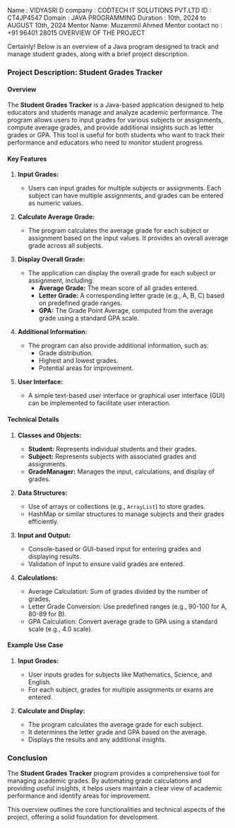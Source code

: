 Name : VIDYASRI D
company : CODTECH IT SOLUTIONS PVT.LTD
ID : CT4JP4547
Domain : JAVA PROGRAMMING 
Duration : 10th, 2024 to AUGUST 10th, 2024 
Mentor Name: Muzammil Ahmed Mentor 
contact no : +91 96401 28015
OVERVIEW OF THE PROJECT


Certainly! Below is an overview of a Java program designed to track and manage student grades, along with a brief project description.

### Project Description: Student Grades Tracker

#### Overview
The **Student Grades Tracker** is a Java-based application designed to help educators and students manage and analyze academic performance. The program allows users to input grades for various subjects or assignments, compute average grades, and provide additional insights such as letter grades or GPA. This tool is useful for both students who want to track their performance and educators who need to monitor student progress.

#### Key Features

1. **Input Grades:**
   - Users can input grades for multiple subjects or assignments. Each subject can have multiple assignments, and grades can be entered as numeric values.

2. **Calculate Average Grade:**
   - The program calculates the average grade for each subject or assignment based on the input values. It provides an overall average grade across all subjects.

3. **Display Overall Grade:**
   - The application can display the overall grade for each subject or assignment, including:
     - **Average Grade:** The mean score of all grades entered.
     - **Letter Grade:** A corresponding letter grade (e.g., A, B, C) based on predefined grade ranges.
     - **GPA:** The Grade Point Average, computed from the average grade using a standard GPA scale.

4. **Additional Information:**
   - The program can also provide additional information, such as:
     - Grade distribution.
     - Highest and lowest grades.
     - Potential areas for improvement.

5. **User Interface:**
   - A simple text-based user interface or graphical user interface (GUI) can be implemented to facilitate user interaction.

#### Technical Details

1. **Classes and Objects:**
   - **Student:** Represents individual students and their grades.
   - **Subject:** Represents subjects with associated grades and assignments.
   - **GradeManager:** Manages the input, calculations, and display of grades.

2. **Data Structures:**
   - Use of arrays or collections (e.g., `ArrayList`) to store grades.
   - HashMap or similar structures to manage subjects and their grades efficiently.

3. **Input and Output:**
   - Console-based or GUI-based input for entering grades and displaying results.
   - Validation of input to ensure valid grades are entered.

4. **Calculations:**
   - Average Calculation: Sum of grades divided by the number of grades.
   - Letter Grade Conversion: Use predefined ranges (e.g., 90-100 for A, 80-89 for B).
   - GPA Calculation: Convert average grade to GPA using a standard scale (e.g., 4.0 scale).

#### Example Use Case

1. **Input Grades:**
   - User inputs grades for subjects like Mathematics, Science, and English.
   - For each subject, grades for multiple assignments or exams are entered.

2. **Calculate and Display:**
   - The program calculates the average grade for each subject.
   - It determines the letter grade and GPA based on the average.
   - Displays the results and any additional insights.

### Conclusion
The **Student Grades Tracker** program provides a comprehensive tool for managing academic grades. By automating grade calculations and providing useful insights, it helps users maintain a clear view of academic performance and identify areas for improvement.

This overview outlines the core functionalities and technical aspects of the project, offering a solid foundation for development.
